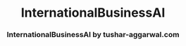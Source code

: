 <h1 align="center">InternationalBusinessAI</h1>
<h3 align="center">InternationalBusinessAI by tushar-aggarwal.com</h3>


